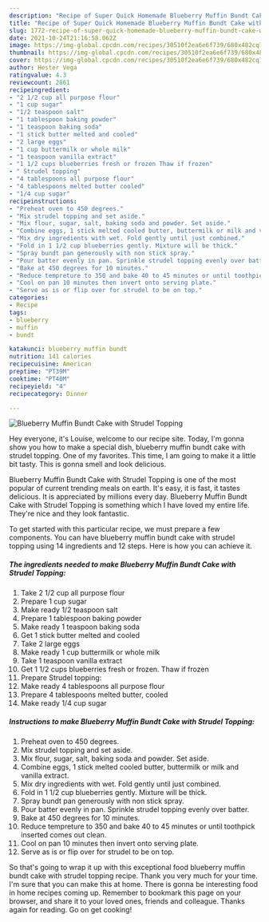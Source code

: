```yaml
---
description: "Recipe of Super Quick Homemade Blueberry Muffin Bundt Cake with Strudel Topping"
title: "Recipe of Super Quick Homemade Blueberry Muffin Bundt Cake with Strudel Topping"
slug: 1772-recipe-of-super-quick-homemade-blueberry-muffin-bundt-cake-with-strudel-topping
date: 2021-10-24T21:16:58.062Z
image: https://img-global.cpcdn.com/recipes/30510f2ea6e6f739/680x482cq70/blueberry-muffin-bundt-cake-with-strudel-topping-recipe-main-photo.jpg
thumbnail: https://img-global.cpcdn.com/recipes/30510f2ea6e6f739/680x482cq70/blueberry-muffin-bundt-cake-with-strudel-topping-recipe-main-photo.jpg
cover: https://img-global.cpcdn.com/recipes/30510f2ea6e6f739/680x482cq70/blueberry-muffin-bundt-cake-with-strudel-topping-recipe-main-photo.jpg
author: Hester Vega
ratingvalue: 4.3
reviewcount: 2861
recipeingredient:
- "2 1/2 cup all purpose flour"
- "1 cup sugar"
- "1/2 teaspoon salt"
- "1 tablespoon baking powder"
- "1 teaspoon baking soda"
- "1 stick butter melted and cooled"
- "2 large eggs"
- "1 cup buttermilk or whole milk"
- "1 teaspoon vanilla extract"
- "1 1/2 cups blueberries fresh or frozen Thaw if frozen"
- " Strudel topping"
- "4 tablespoons all purpose flour"
- "4 tablespoons melted butter cooled"
- "1/4 cup sugar"
recipeinstructions:
- "Preheat oven to 450 degrees."
- "Mix strudel topping and set aside."
- "Mix flour, sugar, salt, baking soda and powder. Set aside."
- "Combine eggs, 1 stick melted cooled butter, buttermilk or milk and vanilla extract."
- "Mix dry ingredients with wet. Fold gently until just combined."
- "Fold in 1 1/2 cup blueberries gently. Mixture will be thick."
- "Spray bundt pan generously with non stick spray."
- "Pour batter evenly in pan. Sprinkle strudel topping evenly over batter."
- "Bake at 450 degrees for 10 minutes."
- "Reduce tempreture to 350 and bake 40 to 45 minutes or until toothpick inserted comes out clean."
- "Cool on pan 10 minutes then invert onto serving plate."
- "Serve as is or flip over for strudel to be on top."
categories:
- Recipe
tags:
- blueberry
- muffin
- bundt

katakunci: blueberry muffin bundt 
nutrition: 141 calories
recipecuisine: American
preptime: "PT39M"
cooktime: "PT40M"
recipeyield: "4"
recipecategory: Dinner

---
```



![Blueberry Muffin Bundt Cake with Strudel Topping](https://img-global.cpcdn.com/recipes/30510f2ea6e6f739/680x482cq70/blueberry-muffin-bundt-cake-with-strudel-topping-recipe-main-photo.jpg)

Hey everyone, it's Louise, welcome to our recipe site. Today, I'm gonna show you how to make a special dish, blueberry muffin bundt cake with strudel topping. One of my favorites. This time, I am going to make it a little bit tasty. This is gonna smell and look delicious.



Blueberry Muffin Bundt Cake with Strudel Topping is one of the most popular of current trending meals on earth. It's easy, it is fast, it tastes delicious. It is appreciated by millions every day. Blueberry Muffin Bundt Cake with Strudel Topping is something which I have loved my entire life. They're nice and they look fantastic.


To get started with this particular recipe, we must prepare a few components. You can have blueberry muffin bundt cake with strudel topping using 14 ingredients and 12 steps. Here is how you can achieve it.

<!--inarticleads1-->

##### The ingredients needed to make Blueberry Muffin Bundt Cake with Strudel Topping:

1. Take 2 1/2 cup all purpose flour
1. Prepare 1 cup sugar
1. Make ready 1/2 teaspoon salt
1. Prepare 1 tablespoon baking powder
1. Make ready 1 teaspoon baking soda
1. Get 1 stick butter melted and cooled
1. Take 2 large eggs
1. Make ready 1 cup buttermilk or whole milk
1. Take 1 teaspoon vanilla extract
1. Get 1 1/2 cups blueberries fresh or frozen. Thaw if frozen
1. Prepare  Strudel topping:
1. Make ready 4 tablespoons all purpose flour
1. Prepare 4 tablespoons melted butter, cooled
1. Make ready 1/4 cup sugar




<!--inarticleads2-->

##### Instructions to make Blueberry Muffin Bundt Cake with Strudel Topping:

1. Preheat oven to 450 degrees.
1. Mix strudel topping and set aside.
1. Mix flour, sugar, salt, baking soda and powder. Set aside.
1. Combine eggs, 1 stick melted cooled butter, buttermilk or milk and vanilla extract.
1. Mix dry ingredients with wet. Fold gently until just combined.
1. Fold in 1 1/2 cup blueberries gently. Mixture will be thick.
1. Spray bundt pan generously with non stick spray.
1. Pour batter evenly in pan. Sprinkle strudel topping evenly over batter.
1. Bake at 450 degrees for 10 minutes.
1. Reduce tempreture to 350 and bake 40 to 45 minutes or until toothpick inserted comes out clean.
1. Cool on pan 10 minutes then invert onto serving plate.
1. Serve as is or flip over for strudel to be on top.




So that's going to wrap it up with this exceptional food blueberry muffin bundt cake with strudel topping recipe. Thank you very much for your time. I'm sure that you can make this at home. There is gonna be interesting food in home recipes coming up. Remember to bookmark this page on your browser, and share it to your loved ones, friends and colleague. Thanks again for reading. Go on get cooking!
